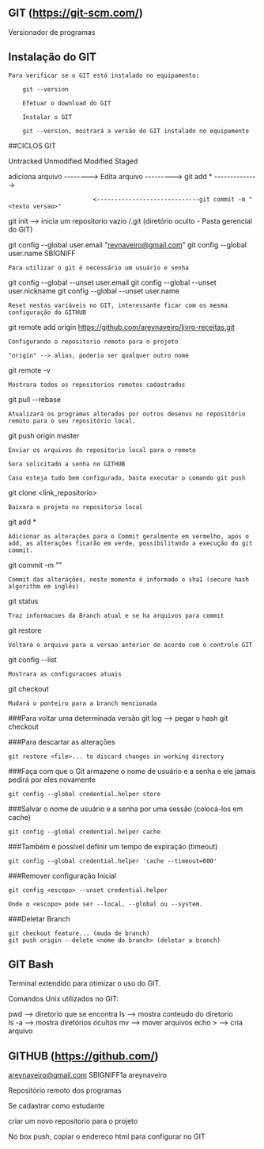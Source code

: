  GIT	(https://git-scm.com/)
 ------------------------------

Versionador de programas

## Instalação do GIT
	Para verificar se o GIT está instalado no equipamento:
    
    	git --version
        
        Efetuar o download do GIT
        
        Instalar o GIT
        
        git --version, mostrará a versão do GIT instalado no equipamento
        
   

##CICLOS GIT

Untracked			Unmodified			Modified			Staged

adiciona arquivo -------->
					Edita arquivo --------->
										git add * -------------->

							<-----------------------------git commit -m "<texto versao>"
							
git init		--> inicia um repositorio vazio /.git (diretório oculto - Pasta gerencial do GIT)

	
git config --global user.email "reynaveiro@gmail.com"
git config --global user.name SBIGNIFF

	Para utilizar o git é necessário um usuário e senha
	
git config --global --unset user.email
git config --global --unset user.nickname
git config --global --unset user.name
	
	Reset nestas variáveis no GIT, interessante ficar com os mesma configuração do GITHUB

git remote add origin https://github.com/areynaveiro/livro-receitas.git	
	
	Configurando o repositorio remoto para o projeto

	"origin" --> alias, poderia ser qualquer outro nome
	
git remote -v

	Mostrara todos os repositorios remotos cadastrados

git pull --rebase

	Atualizará os programas alterados por outros desenvs no repositório remoto para o seu repositório local.
    
git push origin master

	Enviar os arquivos do repositorio local para o remoto
	
	Sera solicitado a senha no GITHUB

	Caso esteja tudo bem configurado, basta executar o comando git push

git clone <link_repositorio>

	Baixara o projeto no repositorio local
	
	
git add *

	Adicionar as alterações para o Commit geralmente em vermelho, após o add, as alterações ficarão em verde, possibilitando a execução do git commit.
    
	
git commit -m "<texto versao>"

	Commit das alterações, neste momento é informado o sha1	(secure hash algorithm em inglês)
	
git status
		
	Traz informacoes da Branch atual e se ha arquivos para commit
	
git restore <nome arquivo>

	Voltara o arquivo para a versao anterior de acordo com o controle GIT

git config --list

	Mostrara as configuracoes atuais
	
git checkout <branch> 
	
	Mudará o ponteiro para a branch mencionada
	
###Para voltar uma determinada versão
	git log --> pegar o hash
	git checkout <hash>

###Para descartar as alterações

	git restore <file>... to discard changes in working directory

###Faça com que o Git armazene o nome de usuário e a senha e ele jamais pedirá por eles novamente

	git config --global credential.helper store

###Salvar o nome de usuário e a senha por uma sessão (colocá-los em cache)

	git config --global credential.helper cache

###Também é possível definir um tempo de expiração (timeout)

	git config --global credential.helper 'cache --timeout=600'


###Remover configuração Inicial

	git config <escopo> --unset credential.helper

	Onde o <escopo> pode ser --local, --global ou --system.

###Deletar Branch

	git checkout feature... (muda de branch)
	git push origin --delete <nome do branch> (deletar a branch) 

	
GIT Bash
--------
Terminal extendido para otimizar o uso do GIT.

		
Comandos Unix utilizados no GIT:	
	
	
pwd				--> diretorio que se encontra
ls				--> mostra conteudo do diretorio	
ls -a 			--> mostra diretórios ocultos
mv 				--> mover arquivos
echo > <arquivo>--> cria arquivo
 


GITHUB (https://github.com/)
-----------------------------------------------------------------------------------------------------------------
areynaveiro@gmail.com
SBIGNIFF1a
areynaveiro

Repositório remoto dos programas

Se cadastrar como estudante

criar um novo repositorio para o projeto

No box push, copiar o endereco html para configurar no GIT


